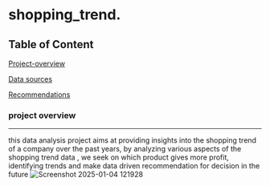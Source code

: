 # shopping_trend.

## Table of Content
[Project-overview](#project-overview)

[Data sources](#data-sources)

[Recommendations](#recommendations)
### project overview
---
this data analysis project aims at providing insights into the shopping trend of a company over the past years, by analyzing various aspects of the shopping trend data , we seek on which product gives more profit, identifying trends and make data driven recommendation for decision in the future
![Screenshot 2025-01-04 121928](https://github.com/user-attachments/assets/27d8d9e7-d97e-4514-bf14-3093880407ca)
